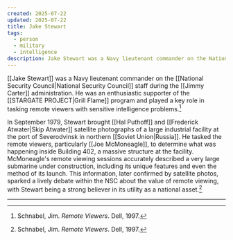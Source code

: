 ```yaml
---
created: 2025-07-22
updated: 2025-07-22
title: Jake Stewart
tags:
  - person
  - military
  - intelligence
description: Jake Stewart was a Navy lieutenant commander on the National Security Council staff and an enthusiastic supporter of the Grill Flame program.
---
```


[[Jake Stewart]] was a Navy lieutenant commander on the [[National Security Council|National Security Council]] staff during the [[Jimmy Carter]] administration. He was an enthusiastic supporter of the [[STARGATE PROJECT|Grill Flame]] program and played a key role in tasking remote viewers with sensitive intelligence problems.[^1]

In September 1979, Stewart brought [[Hal Puthoff]] and [[Frederick Atwater|Skip Atwater]] satellite photographs of a large industrial facility at the port of Severodvinsk in northern [[Soviet Union|Russia]]. He tasked the remote viewers, particularly [[Joe McMoneagle]], to determine what was happening inside Building 402, a massive structure at the facility. McMoneagle's remote viewing sessions accurately described a very large submarine under construction, including its unique features and even the method of its launch. This information, later confirmed by satellite photos, sparked a lively debate within the NSC about the value of remote viewing, with Stewart being a strong believer in its utility as a national asset.[^1]

---

[^1]: Schnabel, Jim. *Remote Viewers*. Dell, 1997.